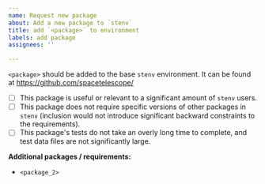 ```yaml
---
name: Request new package 
about: Add a new package to `stenv`
title: add `<package>` to environment 
labels: add package 
assignees: ''

---
```


<!-- Feel free to modify this placeholder text to be relevant to your request: -->
`<package>` should be added to the base `stenv` environment. It can be found at 
https://github.com/spacetelescope/<package>

<!-- The default environment of `stenv` represents the "basic" software stack for work with space telescope data. If you
would like to add a package to this environment, please consider the following: -->
- [ ] This package is useful or relevant to a significant amount of `stenv` users.
- [ ] This package does not require specific versions of other packages in `stenv` (inclusion would not introduce
  significant backward constraints to the requirements).
- [ ] This package's tests do not take an overly long time to complete, and test data files are not significantly large.

<!-- If any of the above are not true, this package might not be suitable for inclusion in the base environment; 
however, it still might merit the creation of a separate environment focused on the specific package requirements. -->

**Additional packages / requirements:**
- `<package_2>`

<!-- To add a new package, the requirement should be added to the `*.yml` files defining the environments. For instance, for 
the base environment, `stenv_latest.yml`, `stenv_dev.yml`, and `stenv_stable.yml`. Then, the new package's tests should 
pass against the built environment. -->